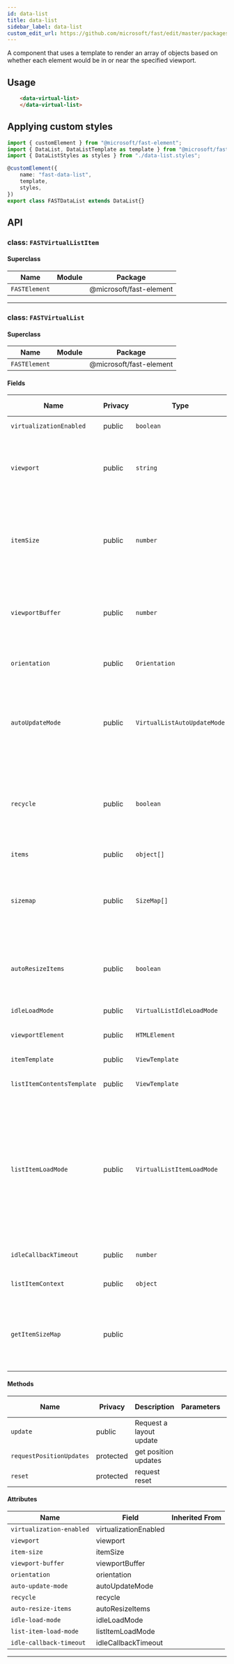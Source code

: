 ```yaml
---
id: data-list
title: data-list
sidebar_label: data-list
custom_edit_url: https://github.com/microsoft/fast/edit/master/packages/web-components/fast-foundation/src/data-list/README.md
---
```


A component that uses a template to render an array of objects based on whether each element would be in or near the specified viewport. 

## Usage

```html live
    <data-virtual-list>
    </data-virtual-list>
```

## Applying custom styles

```ts
import { customElement } from "@microsoft/fast-element";
import { DataList, DataListTemplate as template } from "@microsoft/fast-foundation";
import { DataListStyles as styles } from "./data-list.styles";

@customElement({
    name: "fast-data-list",
    template,
    styles,
})
export class FASTDataList extends DataList{}
```

## API



### class: `FASTVirtualListItem`

#### Superclass

| Name          | Module | Package                 |
| ------------- | ------ | ----------------------- |
| `FASTElement` |        | @microsoft/fast-element |

<hr/>



### class: `FASTVirtualList`

#### Superclass

| Name          | Module | Package                 |
| ------------- | ------ | ----------------------- |
| `FASTElement` |        | @microsoft/fast-element |

#### Fields

| Name                       | Privacy | Type                        | Default      | Description                                                                                                                                                                                                                                                                                                                           | Inherited From |
| -------------------------- | ------- | --------------------------- | ------------ | ------------------------------------------------------------------------------------------------------------------------------------------------------------------------------------------------------------------------------------------------------------------------------------------------------------------------------------- | -------------- |
| `virtualizationEnabled`    | public  | `boolean`                   | `true`       | Whether or not the display should virtualize                                                                                                                                                                                                                                                                                          |                |
| `viewport`                 | public  | `string`                    | `""`         | The HTML ID of the viewport element. If no viewport is set the default viewport is the element itself. Note that viewportElement can be set directly as well.                                                                                                                                                                         |                |
| `itemSize`                 | public  | `number`                    |              | The size in pixels of each item along the virtualization axis. When auto-resizing this is the amount of space reserved for elements until they actually render and report size.  The default value is 50.                                                                                                                             |                |
| `viewportBuffer`           | public  | `number`                    |              | Defines an area in pixels on either end of the viewport where items outside the viewport will still be rendered.  The default value is 100.                                                                                                                                                                                           |                |
| `orientation`              | public  | `Orientation`               |              | Whether the list is oriented vertically or horizontally. Default is vertical.                                                                                                                                                                                                                                                         |                |
| `autoUpdateMode`           | public  | `VirtualListAutoUpdateMode` | `"viewport"` | Auto update mode defines what prompts the component to check the dimensions of elements in the DOM and reset the visible items accordingly.  Calling update() always provokes an update.                                                                                                                                              |                |
| `recycle`                  | public  | `boolean`                   | `false`      | Whether or not to recycle the html container used to display items. May help performance but containers may retain artifacts from previous use that developers will need to clear.                                                                                                                                                    |                |
| `items`                    | public  | `object[]`                  | `[]`         | The array of items to be displayed.                                                                                                                                                                                                                                                                                                   |                |
| `sizemap`                  | public  | `SizeMap[]`                 |              | The sizemap for the items Authors need to provide a sizemap for arrays of irregular size items, when the items have a uniform size use the 'item-size' attribute instead.                                                                                                                                                             |                |
| `autoResizeItems`          | public  | `boolean`                   |              | When true the virtual list component will track the size of child virtual-list-items and automatically update the size of the item in the size map.                                                                                                                                                                                   |                |
| `idleLoadMode`             | public  | `VirtualListIdleLoadMode`   | `"auto"`     | Controls the idle load queue behavior.                                                                                                                                                                                                                                                                                                |                |
| `viewportElement`          | public  | `HTMLElement`               |              | The HTML element being used as the viewport                                                                                                                                                                                                                                                                                           |                |
| `itemTemplate`             | public  | `ViewTemplate`              |              | The ViewTemplate used in the items repeat loop                                                                                                                                                                                                                                                                                        |                |
| `listItemContentsTemplate` | public  | `ViewTemplate`              |              | The ViewTemplate used to render a virtual list item contents                                                                                                                                                                                                                                                                          |                |
| `listItemLoadMode`         | public  | `VirtualListItemLoadMode`   |              | Determines when child virtual list items load content, or more specifically when the item's "loadContent" observable prop becomes 'true'.  "immediate": When the component connects. "manual": When set manually by some external code (ie. 'myListItem.laodContent = true') "idle": Items are loaded based on available idle cycles. |                |
| `idleCallbackTimeout`      | public  | `number`                    | `1000`       | Defines the idle callback timeout value. Defaults to 1000                                                                                                                                                                                                                                                                             |                |
| `listItemContext`          | public  | `object`                    |              | Used to pass custom context objects to list items.                                                                                                                                                                                                                                                                                    |                |
| `getItemSizeMap`           | public  |                             |              | the position in the stack (in pixels) of the a particular item index in the base source data.  Note that this does not necessarily mean the item is currently being rendered.                                                                                                                                                         |                |

#### Methods

| Name                     | Privacy   | Description             | Parameters | Return | Inherited From |
| ------------------------ | --------- | ----------------------- | ---------- | ------ | -------------- |
| `update`                 | public    | Request a layout update |            | `void` |                |
| `requestPositionUpdates` | protected | get position updates    |            | `void` |                |
| `reset`                  | protected | request reset           |            | `void` |                |

#### Attributes

| Name                     | Field                 | Inherited From |
| ------------------------ | --------------------- | -------------- |
| `virtualization-enabled` | virtualizationEnabled |                |
| `viewport`               | viewport              |                |
| `item-size`              | itemSize              |                |
| `viewport-buffer`        | viewportBuffer        |                |
| `orientation`            | orientation           |                |
| `auto-update-mode`       | autoUpdateMode        |                |
| `recycle`                | recycle               |                |
| `auto-resize-items`      | autoResizeItems       |                |
| `idle-load-mode`         | idleLoadMode          |                |
| `list-item-load-mode`    | listItemLoadMode      |                |
| `idle-callback-timeout`  | idleCallbackTimeout   |                |

<hr/>
